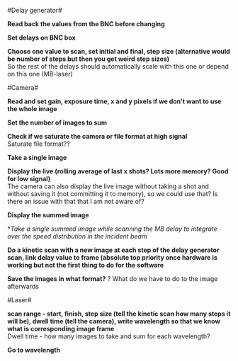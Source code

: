 
#Delay generator#

**Read back the values from the BNC before changing**

**Set delays on BNC box**

**Choose one value to scan, set initial and final, step size (alternative would be number of steps but then you get weird step sizes)**  
So the rest of the delays should automatically scale with this one or depend on this one (MB-laser)


#Camera#

**Read and set gain, exposure time, x and y pixels if we don't want to use the whole image**

**Set the number of images to sum**

**Check if we saturate the camera or file format at high signal**  
Saturate file format??

**Take a single image**

**Display the live (rolling average of last x shots? Lots more memory? Good for low signal)**  
The camera can also display the live image without taking a shot and without saving it (not committing it to memory), so we could use that? Is there an issue with that that I am not aware of?

**Display the summed image**

**Take a single summed image while scanning the MB delay to integrate over the speed distribution in the incident beam* 

**Do a kinetic scan with a new image at each step of the delay generator scan, link delay value to frame (absolute top priority once hardware is working but not the first thing to do for the software**

**Save the images in what format?**
? What do we have to do to the image afterwards


#Laser#

**scan range - start, finish, step size (tell the kinetic scan how many steps it will be), dwell time (tell the camera), write wavelength so that we know what is corresponding image frame**  
Dwell time - how many images to take and sum for each wavelength?

**Go to wavelength**
 
